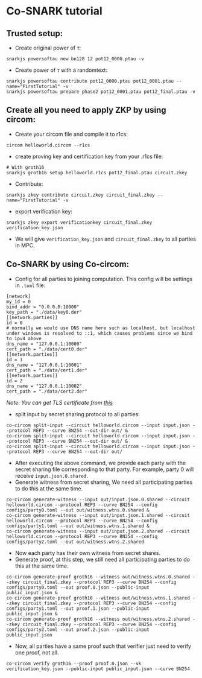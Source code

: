 # Co-SNARK tutorial
## Trusted setup:
- Create original power of $\tau$:
```
snarkjs powersoftau new bn128 12 pot12_0000.ptau -v
```
- Create power of $\tau$ with a randomtext:
```
snarkjs powersoftau contribute pot12_0000.ptau pot12_0001.ptau --name="FirstTutorial" -v
snarkjs powersoftau prepare phase2 pot12_0001.ptau pot12_final.ptau -v
```
## Create all you need to apply ZKP by using circom:
- Create your circom file and compile it to r1cs:
```
circom helloworld.circom --r1cs
```
- create proving key and certification key from your .r1cs file:
```
# With groth16
snarkjs groth16 setup helloworld.r1cs pot12_final.ptau circuit.zkey
```
- Contribute:
```
snarkjs zkey contribute circuit.zkey circuit_final.zkey --name="FirstTutorial" -v
```
- export verification key:
```
snarkjs zkey export verificationkey circuit_final.zkey verification_key.json
```
- We will give ``verification_key.json`` and ``circuit_final.zkey`` to all parties in MPC.
## Co-SNARK by using Co-circom:
- Config for all parties to joining computation. This config will be settings in ``.toml`` file:
```
[network]
my_id = 0
bind_addr = "0.0.0.0:10000"
key_path = "./data/key0.der"
[[network.parties]]
id = 0
# normally we would use DNS name here such as localhost, but localhost under windows is resolved to ::1, which causes problems since we bind to ipv4 above
dns_name = "127.0.0.1:10000"
cert_path = "./data/cert0.der"
[[network.parties]]
id = 1
dns_name = "127.0.0.1:10001"
cert_path = "./data/cert1.der"
[[network.parties]]
id = 2
dns_name = "127.0.0.1:10002"
cert_path = "./data/cert2.der"
```
_Note: You can get TLS certificate from [this](https://github.com/TaceoLabs/co-snarks/tree/main/co-circom/co-circom/examples/data)_
- split input by secret sharing protocol to all parties:
```
co-circom split-input --circuit helloworld.circom --input input.json --protocol REP3 --curve BN254 --out-dir out/ & 
co-circom split-input --circuit helloworld.circom --input input.json --protocol REP3 --curve BN254 --out-dir out/ & 
co-circom split-input --circuit helloworld.circom --input input.json --protocol REP3 --curve BN254 --out-dir out/
```
- After executing the above command, we provide each party with the secret sharing file corresponding to that party. For example, party 0 will receive ``input.json.0.shared``.
- Generate witness from secret sharing, We need all participating parties to do this at the same time.
```
co-circom generate-witness --input out/input.json.0.shared --circuit helloworld.circom --protocol REP3 --curve BN254 --config configs/party0.toml --out out/witness.wtns.0.shared &
co-circom generate-witness --input out/input.json.1.shared --circuit helloworld.circom --protocol REP3 --curve BN254 --config configs/party1.toml --out out/witness.wtns.1.shared &
co-circom generate-witness --input out/input.json.2.shared --circuit helloworld.circom --protocol REP3 --curve BN254 --config configs/party2.toml --out out/witness.wtns.2.shared
```
- Now each party has their own witness from secret shares.
- Generate proof, at this step, we still need all participating parties to do this at the same time.
```
co-circom generate-proof groth16 --witness out/witness.wtns.0.shared --zkey circuit_final.zkey --protocol REP3 --curve BN254 --config configs/party0.toml --out proof.0.json --public-input public_input.json &
co-circom generate-proof groth16 --witness out/witness.wtns.1.shared --zkey circuit_final.zkey --protocol REP3 --curve BN254 --config configs/party1.toml --out proof.1.json --public-input public_input.json &
co-circom generate-proof groth16 --witness out/witness.wtns.2.shared --zkey circuit_final.zkey --protocol REP3 --curve BN254 --config configs/party2.toml --out proof.2.json --public-input public_input.json
```
- Now, all parties have a same proof such that verifier just need to verify one proof, not all.
```
co-circom verify groth16 --proof proof.0.json --vk verification_key.json --public-input public_input.json --curve BN254
```
